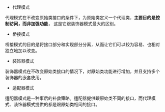 
- 代理模式

代理模式在不改变原始类接口的条件下，为原始类定义一个代理类，**主要目的是控制访问，而非加强功能**，
这是它跟装饰器模式最大的区别。

- 桥接模式

桥接模式的目的是将接口部分和实现部分分离，从而让它们可以较为容易、也相对独立地加以改变。

- 装饰器模式

装饰器模式在不改变原始类接口的情况下，对原始类功能进行增加，并且支持多个装饰器的嵌套使用。

- 适配器模式

适配器模式是一种事后的补救策略。适配器提供跟原始类不同的接口，而代理模式、装饰器模式提供的都是跟原始类相同的接口。



